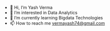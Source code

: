 - 👋 Hi, I’m Yash Verma
- 👀 I’m interested in Data Analytics
- 🌱 I’m currently learning Bigdata Technologies
- 📫 How to reach me vermayash74@gmail.com


<!---
vermayash74/vermayash74 is a ✨ special ✨ repository because its `README.md` (this file) appears on your GitHub profile.
You can click the Preview link to take a look at your changes.
--->
